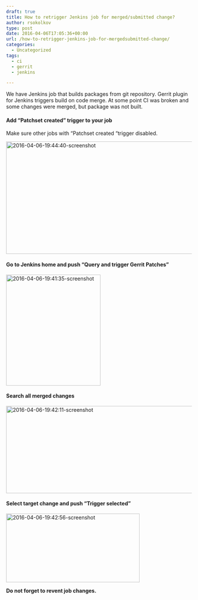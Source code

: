 ```yaml
---
draft: true
title: How to retrigger Jenkins job for merged/submitted change?
author: rsokolkov
type: post
date: 2016-04-06T17:05:36+00:00
url: /how-to-retrigger-jenkins-job-for-mergedsubmitted-change/
categories:
  - Uncategorized
tags:
  - ci
  - gerrit
  - jenkins

---
```

We have Jenkins job that builds packages from git repository. Gerrit plugin for Jenkins triggers build on code merge. At some point CI was broken and some changes were merged, but package was not built.

#### Add &#8220;Patchset created&#8221; trigger to your job

Make sure other jobs with &#8220;Patchset created &#8220;trigger disabled.

[<img src="/uploads/2016/04/2016-04-06-194440-screenshot.png" alt="2016-04-06-19:44:40-screenshot" width="603" height="304" class="alignnone size-full wp-image-181" srcset="/uploads/2016/04/2016-04-06-194440-screenshot.png 603w, /uploads/2016/04/2016-04-06-194440-screenshot-300x151.png 300w" sizes="(max-width: 603px) 100vw, 603px" />][1]

<!--more-->

#### Go to Jenkins home and push &#8220;Query and trigger Gerrit Patches&#8221;

[<img src="/uploads/2016/04/2016-04-06-194135-screenshot-256x300.png" alt="2016-04-06-19:41:35-screenshot" width="256" height="300" class="alignnone size-medium wp-image-178" srcset="/uploads/2016/04/2016-04-06-194135-screenshot-256x300.png 256w, /uploads/2016/04/2016-04-06-194135-screenshot.png 375w" sizes="(max-width: 256px) 100vw, 256px" />][2]

#### Search all merged changes

[<img src="/uploads/2016/04/2016-04-06-194211-screenshot.png" alt="2016-04-06-19:42:11-screenshot" width="557" height="236" class="alignnone size-full wp-image-179" srcset="/uploads/2016/04/2016-04-06-194211-screenshot.png 557w, /uploads/2016/04/2016-04-06-194211-screenshot-300x127.png 300w" sizes="(max-width: 557px) 100vw, 557px" />][3]

#### Select target change and push &#8220;Trigger selected&#8221;

[<img src="/uploads/2016/04/2016-04-06-194256-screenshot.png" alt="2016-04-06-19:42:56-screenshot" width="362" height="186" class="alignnone size-full wp-image-183" srcset="/uploads/2016/04/2016-04-06-194256-screenshot.png 362w, /uploads/2016/04/2016-04-06-194256-screenshot-300x154.png 300w" sizes="(max-width: 362px) 100vw, 362px" />][4]

**Do not forget to revent job changes.**

 [1]: /uploads/2016/04/2016-04-06-194440-screenshot.png
 [2]: /uploads/2016/04/2016-04-06-194135-screenshot.png
 [3]: /uploads/2016/04/2016-04-06-194211-screenshot.png
 [4]: /uploads/2016/04/2016-04-06-194256-screenshot.png
